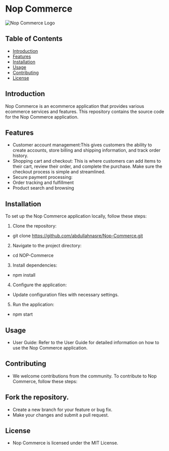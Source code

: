 # Nop Commerce

![Nop Commerce Logo](https://camo.githubusercontent.com/31b15bff3db10ae54b93e3e7aca0c341ad356fe1e234164964fc56a27a1aedcb/68747470733a2f2f7062732e7477696d672e636f6d2f70726f66696c655f696d616765732f313139373433393732303935373132303531372f62424d41527774385f343030783430302e706e67)

## Table of Contents

- [Introduction](#introduction)
- [Features](#features)
- [Installation](#installation)
- [Usage](#usage)
- [Contributing](#contributing)
- [License](#license)

## Introduction

Nop Commerce is an ecommerce application that provides various ecommerce services and features. This repository contains the source code for the Nop Commerce application.

## Features

* Customer account management:This gives customers the ability to create accounts, store billing and shipping information, and track order history.
* Shopping cart and checkout: This is where customers can add items to their cart, review their order, and complete the purchase. Make sure the checkout process is simple and streamlined.
* Secure payment processing:
* Order tracking and fulfillment
* Product search and browsing


## Installation

To set up the Nop Commerce application locally, follow these steps:

1. Clone the repository:
*   git clone https://github.com/abdullahnasre/Nop-Commerce.git
2. Navigate to the project directory:
*   cd NOP-Commerce
3. Install dependencies:
*   npm install
4. Configure the application:

* Update configuration files with necessary settings.
5. Run the application:
*   npm start

## Usage
* User Guide: Refer to the User Guide for detailed information on how to use the Nop Commerce application.

## Contributing
* We welcome contributions from the community. To contribute to Nop Commerce, follow these steps:

## Fork the repository.
* Create a new branch for your feature or bug fix.
* Make your changes and submit a pull request.

## License
* Nop Commerce is licensed under the MIT License.
